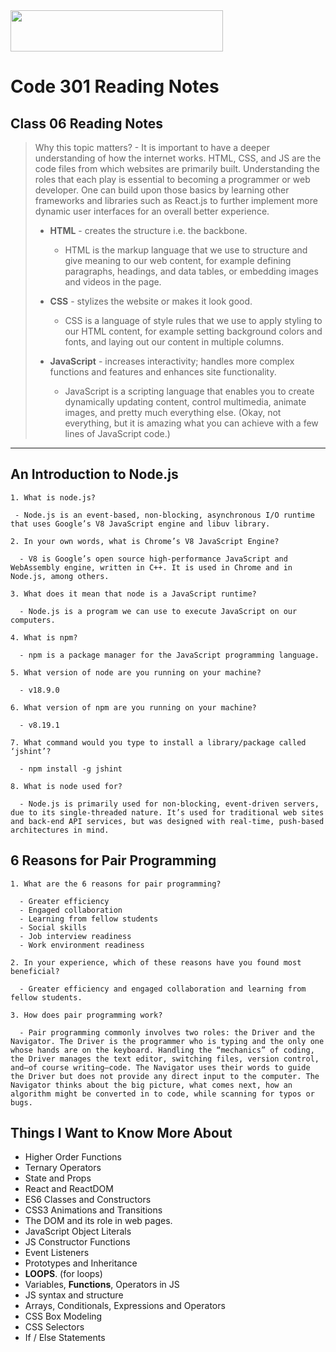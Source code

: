 <img src="https://members-csforall.imgix.net/members/logos/code-fellows-logo-horizontal-2-color-black.png" width="340" height="66">  

# Code 301 Reading Notes

## Class 06 Reading Notes

> Why this topic matters? - It is important to have a deeper understanding of how the internet works. HTML, CSS, and JS are the code files from which websites are primarily built. Understanding the roles that each play is essential to becoming a programmer or web developer. One can build upon those basics by learning other frameworks and libraries such as React.js to further implement more dynamic user interfaces for an overall better experience.
>
> - **HTML** - creates the structure i.e. the backbone.
>   - HTML is the markup language that we use to structure and give meaning to our web content, for example defining paragraphs, headings, and data tables, or embedding images and videos in the page.
> - **CSS** - stylizes the website or makes it look good.
>  
>   - CSS is a language of style rules that we use to apply styling to our HTML content, for example setting background colors and fonts, and laying out our content in multiple columns.
> - **JavaScript** - increases interactivity; handles more complex functions and features and enhances site functionality.
>  
>   - JavaScript is a scripting language that enables you to create dynamically updating content, control multimedia, animate images, and pretty much everything else. (Okay, not everything, but it is amazing what you can achieve with a few lines of JavaScript code.)
>  
---

## An Introduction to Node.js

```
1. What is node.js?

 - Node.js is an event-based, non-blocking, asynchronous I/O runtime that uses Google’s V8 JavaScript engine and libuv library.

2. In your own words, what is Chrome’s V8 JavaScript Engine?

  - V8 is Google’s open source high-performance JavaScript and WebAssembly engine, written in C++. It is used in Chrome and in Node.js, among others.

3. What does it mean that node is a JavaScript runtime?

  - Node.js is a program we can use to execute JavaScript on our computers.

4. What is npm?

  - npm is a package manager for the JavaScript programming language.

5. What version of node are you running on your machine?

  - v18.9.0

6. What version of npm are you running on your machine?

  - v8.19.1

7. What command would you type to install a library/package called ‘jshint’?

  - npm install -g jshint

8. What is node used for?

  - Node.js is primarily used for non-blocking, event-driven servers, due to its single-threaded nature. It’s used for traditional web sites and back-end API services, but was designed with real-time, push-based architectures in mind.

```

## 6 Reasons for Pair Programming

```
1. What are the 6 reasons for pair programming?

  - Greater efficiency
  - Engaged collaboration
  - Learning from fellow students
  - Social skills
  - Job interview readiness
  - Work environment readiness

2. In your experience, which of these reasons have you found most beneficial?

  - Greater efficiency and engaged collaboration and learning from fellow students.

3. How does pair programming work?

  - Pair programming commonly involves two roles: the Driver and the Navigator. The Driver is the programmer who is typing and the only one whose hands are on the keyboard. Handling the “mechanics” of coding, the Driver manages the text editor, switching files, version control, and—of course writing—code. The Navigator uses their words to guide the Driver but does not provide any direct input to the computer. The Navigator thinks about the big picture, what comes next, how an algorithm might be converted in to code, while scanning for typos or bugs.

```

## Things I Want to Know More About

- Higher Order Functions
- Ternary Operators
- State and Props
- React and ReactDOM
- ES6 Classes and Constructors
- CSS3 Animations and Transitions
- The DOM and its role in web pages.
- JavaScript Object Literals
- JS Constructor Functions
- Event Listeners
- Prototypes and Inheritance
- **LOOPS**. (for loops)
- Variables, **Functions**, Operators in JS
- JS syntax and structure
- Arrays, Conditionals, Expressions and Operators
- CSS Box Modeling
- CSS Selectors
- If / Else Statements
